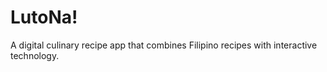 # LutoNa!

A digital culinary recipe app that combines Filipino recipes with interactive technology.
